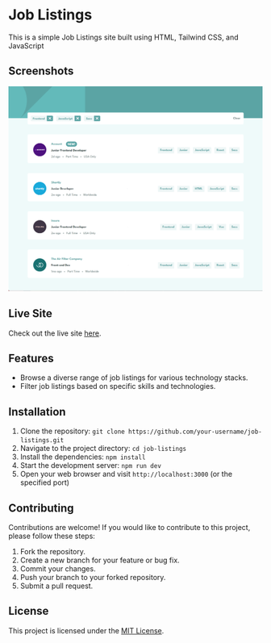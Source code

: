 # Job Listings

This is a simple Job Listings site built using HTML, Tailwind CSS, and JavaScript

## Screenshots

![](screenshots/ss-desktop.png)

## Live Site

Check out the live site [here](https://job-l1stings.netlify.app/).

## Features

- Browse a diverse range of job listings for various technology stacks.
- Filter job listings based on specific skills and technologies.

## Installation

1. Clone the repository: `git clone https://github.com/your-username/job-listings.git`
2. Navigate to the project directory: `cd job-listings`
3. Install the dependencies: `npm install`
4. Start the development server: `npm run dev`
5. Open your web browser and visit `http://localhost:3000` (or the specified port)

## Contributing

Contributions are welcome! If you would like to contribute to this project, please follow these steps:

1. Fork the repository.
2. Create a new branch for your feature or bug fix.
3. Commit your changes.
4. Push your branch to your forked repository.
5. Submit a pull request.

## License

This project is licensed under the [MIT License](LICENSE).
